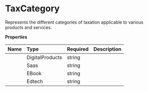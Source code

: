 # TaxCategory

Represents the different categories of taxation applicable to various products and services.

**Properties**

| Name | Type | Required | Description |
| :-------- | :----------| :----------| :----------|
    | DigitalProducts | string |  | digital_products |
    | Saas | string |  | saas |
    | EBook | string |  | e_book |
    | Edtech | string |  | edtech |




<!-- This file was generated by liblab | https://liblab.com/ -->